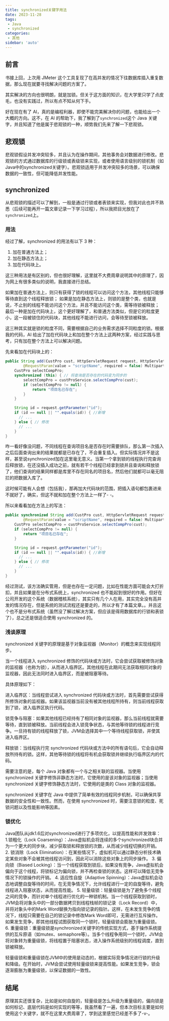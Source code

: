 ```yaml
---
title: synchronized关键字用法
date: 2023-11-28
tags:
 - Java
 - synchronized
categories: 
 - 其他
sidebar: 'auto'
---
```


## 前言
书接上回，上次用 JMeter 这个工具复现了在高并发的情况下往数据库插入重复数据，那么现在就要寻找解决问题的方案了。

其实解决的方向也很明朗，就是加锁。但关于这方面的知识，在大学里只学了点皮毛，也没有实践过，所以有点不知从何下手。

好在现在有了 AI，真的是编程利器，即使不能完美解决你的问题，也能给出一个大概的方向。这不，在 AI 的帮助下，我了解到了```synchronized```这个 Java 关键字，并且知道了他是属于悲观锁的一种，顺势我们先来了解一下悲观锁。

## 悲观锁
悲观锁假设并发冲突较多，并且认为在操作期间，其他事务会对数据进行修改。悲观锁的方式通过数据库的行级锁或表级锁来实现，或者使用语言级别的锁机制（如Java中的synchronized关键字）。悲观锁适用于并发冲突较多的场景，可以确保数据的一致性，但可能降低并发性能。

## synchronized
从悲观锁的描述可以了解到，一般是通过行锁或者表锁来实现，但我对此也并不熟悉（后续可能再开一篇文章记录一下学习过程），所以我把目光放在了```synchronized```上。

### 用法
经过了解，synchronized 的用法有以下 3 种：
1. 加在普通方法上；
2. 加在静态方法上；
3. 加在代码块上。

这三种用法是有区别的，但也很好理解，这里就不大费周章说明其中的原理了，因为网上有很多类似的说明，我直接进行总结。

如果加在普通方法上，则只有获得了锁的线程可以访问这个方法，其他线程只能够等待直到这个线程释放锁；
如果是加在静态方法上，则锁的是整个类，也就是说，不止别的线程不能访问这个方法，并且不能访问这个类，需等待锁被释放；
最后一种是加在代码块上，这个更好理解了，和普通方法类似，但是它的粒度更小，这一段被锁住的代码块，其他线程不能进行访问，会等待至锁被释放。

这三种其实就是锁的粒度不同，需要根据自己的业务需求选择不同粒度的锁。根据我的代码，AI 给出了加在代码块上和加在整个方法上这两种方案，经过实践与思考，只有加在整个方法上可以解决问题。

先来看加在代码块上的：
```java
public String add(CustPro cust, HttpServletRequest request, HttpServletResponse response,
        @RequestParam(value = "scriptName", required = false) MultipartFile file) {
    CustPro selectCompPro;
    synchronized (this) { // 将查询是否存在的代码变为同步的
        selectCompPro = custProService.selectCompPro(cust);
        if (selectCompPro != null) {
            return "项目名已存在";
        }
    }

    String id = request.getParameter("id");
    if (id == null || "".equals(id)) { //新增
      // ...
    } else { // 修改
      // ...
    }
}
```
咋一看好像没问题，不同线程在查询项目名是否存在时需要排队，那么第一次插入之后后面查询出来的结果就都是已存在了，不会重复插入。但实际情况并不是这样，甚至说synchronized加在这里毫无意义。当第一个拿到锁的线程执行完查询后释放锁，在还没插入成功之前，就有若干个线程已经拿到锁并且查询和释放锁了，他们查询的结果同样都是库里不存在同名的项目名，然后他们就都可以毫无阻拦的把数据入库了。

这时候可能有人会想（包括我），那再加大代码块的范围，把插入语句都包裹进来不就好了，确实，但这不就和加在整个方法上一样了- -。

所以来看看加在方法上的写法：
```java
public synchronized String add(CustPro cust, HttpServletRequest request, HttpServletResponse response,
        @RequestParam(value = "scriptName", required = false) MultipartFile file) {
    CustPro selectCompPro = custProService.selectCompPro(cust);
    if (selectCompPro != null) {
        return "项目名已存在";
    }

    String id = request.getParameter("id");
    if (id == null || "".equals(id)) { //新增
      // ...
    } else { // 修改
      // ...
    }
}
```
经过测试，该方法确实管用，但是也存在一定问题，比如在性能方面可能会大打折扣，并且如果是在分布式系统上，synchronized 也不能起到很好的作用。但好在公司开发的这个系统（数据稽核系统），其实只有几个人在用，其实完全没有高并发的情况存在，但是系统的测试流程还是要走的，所以才有了本篇文章。。并且这个也不是分布式系统（虽然没了解过解决方案，但应该是得用数据库的行锁和表锁了），总之还是很适合使用 synchronized 的。

### 浅谈原理
synchronized 关键字的原理是基于对象监视器（Monitor）的概念来实现线程同步。

当一个线程进入 synchronized 修饰的代码块或方法时，它会尝试获取被修饰对象的监视器（也称为锁），从而进入临界区。其他线程在此期间无法获取相同对象的监视器，因此无法同时进入临界区，而是被阻塞等待。

具体原理如下：

进入临界区：当线程尝试进入 synchronized 代码块或方法时，首先需要尝试获得所修饰对象的监视器。如果该监视器当前没有被其他线程所持有，则当前线程获取到了锁，进入临界区执行代码。

锁竞争与阻塞：如果其他线程已经持有了相同对象的监视器，那么当前线程就需要等待，直到锁被释放。当前线程会进入锁竞争状态，与其他等待锁的线程进行竞争。一旦持有锁的线程释放了锁，JVM会选择其中一个等待线程获取锁，并使其进入临界区。

释放锁：当线程执行完 synchronized 代码块或方法中的所有语句后，它会自动释放所持有的锁。这样，其他等待锁的线程将有机会获取锁并继续执行临界区内的代码。

需要注意的是，每个 Java 对象都有一个与之相关联的监视器。当使用 synchronized 关键字修饰非静态方法时，它使用的是该对象的监视器；当使用 synchronized 关键字修饰静态方法时，它使用的是类的 Class 对象的监视器。

synchronized 关键字在 Java 中提供了简单有效的线程同步机制，可以确保共享数据的安全性和一致性。然而，在使用 synchronized 时，需要注意锁的粒度、死锁问题以及性能影响等因素。

### 锁优化
Java团队从jdk1.6后对synchronized进行了多项优化，以提高性能和并发效率：
1.锁粗化（Lock Coarsening）：Java虚拟机会将连续的多个synchronized块合并为一个更大的同步块，减少获取锁和释放锁的次数，从而减少线程切换的开销。
2. 锁消除（Lock Elimination）：在某些情况下，虚拟机可以通过静态分析技术确定某些对象不会被其他线程访问到，因此可以消除这些对象上的同步操作。
3. 偏向锁（Biased Locking）：当一个线程获取到锁后，如果没有竞争，Java虚拟机会偏向于这个线程，将锁标记为偏向锁，并不再检查锁的状态。这样可以降低无竞争情况下的锁操作的开销。
4. 适应性自旋（Adaptive Spinning）：Java虚拟机会动态地调整自旋等待的时间，在无竞争情况下，允许线程进行一定的自旋等待，避免线程进入阻塞状态，从而提高性能。
5. 轻量级锁：轻量级锁是为了避免多个线程之间的竞争，而针对单个线程进行优化的一种锁机制。当一个线程获取到锁时，JVM会将对象头中的一部分数据拷贝到线程栈帧的锁记录（Lock Record）中，并将对象头中的Mark Word替换为指向锁记录的指针。这样，在未发生竞争的情况下，线程只需要在自己的锁记录中修改Mark Word即可，无需进行互斥操作。如果发生竞争，即其他线程试图获取同一个锁时，轻量级锁会膨胀为重量级锁。
6. 重量级锁：重量级锁是synchronized关键字的传统实现方式，基于操作系统提供的互斥原语（如mutex、semaphore等）。当多个线程争用同一个锁时，JVM会将对象转为重量级锁，将线程置于阻塞状态，进入操作系统级别的线程调度，直到锁被释放。

轻量级锁和重量级锁在JVM中的使用是动态的，根据实际竞争情况进行锁的升级和降级。在开始时，JVM会尝试使用轻量级锁来提高性能。如果发生竞争，锁会逐渐膨胀为重量级锁，以保证数据的一致性。

## 结尾
原理其实还很复杂，比如是如何自旋的，轻量级是怎么升级为重量级的，偏向锁是如何标记、底层代码是如何实现的等等，我虽然看了一遍，但本次目标主要是如何使用这个关键字，就不在这里大费周章了，学到这里感觉已经差不多了-v-。

